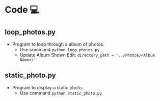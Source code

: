 # Code 💻

## loop_photos.py
* Program to loop through a album of photos.
  * Use command `python loop_photos.py`
  * Update Album Shown Edit: `directory_path = '../Photos/<Album Name>/'`
## static_photo.py
* Program to display a static photo.
  * Use command `python static_photo.py`
